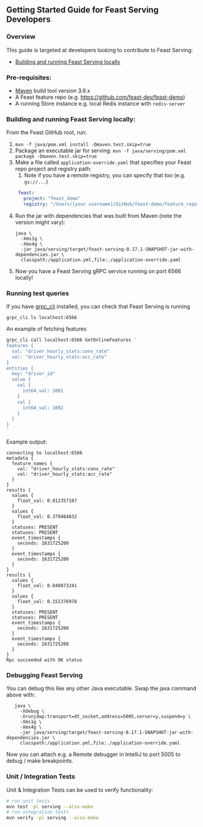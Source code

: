 ## Getting Started Guide for Feast Serving Developers

### Overview
This guide is targeted at developers looking to contribute to Feast Serving:
- [Building and running Feast Serving locally](#building-and-running-feast-serving-locally)

### Pre-requisites:

- [Maven](https://maven.apache.org/install.html) build tool version 3.6.x
- A Feast feature repo (e.g. https://github.com/feast-dev/feast-demo)
- A running Store instance e.g. local Redis instance with `redis-server`

### Building and running Feast Serving locally: 
From the Feast GitHub root, run:

1. `mvn -f java/pom.xml install -Dmaven.test.skip=true`
2. Package an executable jar for serving: `mvn -f java/serving/pom.xml package -Dmaven.test.skip=true`
3. Make a file called `application-override.yaml` that specifies your Feast repo project and registry path:
   1. Note if you have a remote registry, you can specify that too (e.g. `gs://...`)
   ```yaml
    feast:
      project: "feast_demo"
      registry: "/Users/[your username]/GitHub/feast-demo/feature_repo/data/registry.db"
    ```
4. Run the jar with dependencies that was built from Maven (note the version might vary):
   ```
   java \
     -Xms1g \
     -Xmx4g \
     -jar java/serving/target/feast-serving-0.17.1-SNAPSHOT-jar-with-dependencies.jar \
     classpath:/application.yml,file:./application-override.yaml
   ```
5. Now you have a Feast Serving gRPC service running on port 6566 locally!

### Running test queries
If you have [grpc_cli](https://github.com/grpc/grpc/blob/master/doc/command_line_tool.md) installed, you can check that Feast Serving is running
```
grpc_cli ls localhost:6566
```

An example of fetching features
```bash
grpc_cli call localhost:6566 GetOnlineFeatures '
features {
  val: "driver_hourly_stats:conv_rate"
  val: "driver_hourly_stats:acc_rate"
}
entities {
  key: "driver_id"
  value {
    val {
      int64_val: 1001
    }
    val {
      int64_val: 1002
    }
  }
}
'
```
Example output:
```
connecting to localhost:6566
metadata {
  feature_names {
    val: "driver_hourly_stats:conv_rate"
    val: "driver_hourly_stats:acc_rate"
  }
}
results {
  values {
    float_val: 0.812357187
  }
  values {
    float_val: 0.379484832
  }
  statuses: PRESENT
  statuses: PRESENT
  event_timestamps {
    seconds: 1631725200
  }
  event_timestamps {
    seconds: 1631725200
  }
}
results {
  values {
    float_val: 0.840873241
  }
  values {
    float_val: 0.151376978
  }
  statuses: PRESENT
  statuses: PRESENT
  event_timestamps {
    seconds: 1631725200
  }
  event_timestamps {
    seconds: 1631725200
  }
}
Rpc succeeded with OK status
```

### Debugging Feast Serving
You can debug this like any other Java executable. Swap the java command above with:
```
   java \
     -Xdebug \
     -Xrunjdwp:transport=dt_socket,address=5005,server=y,suspend=y \
     -Xms1g \
     -Xmx4g \
     -jar java/serving/target/feast-serving-0.17.1-SNAPSHOT-jar-with-dependencies.jar \
     classpath:/application.yml,file:./application-override.yaml
   ```
Now you can attach e.g. a Remote debugger in IntelliJ to port 5005 to debug / make breakpoints.

### Unit / Integration Tests
Unit &amp; Integration Tests can be used to verify functionality:
```sh
# run unit tests
mvn test -pl serving --also-make
# run integration tests
mvn verify -pl serving --also-make
```